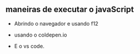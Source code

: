 ## maneiras de executar  o javaScript

* Abrindo o navegador e usando f12

* usando o coldepen.io

* E o vs code.
